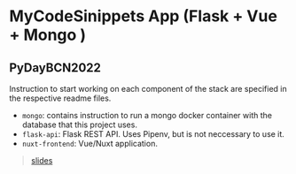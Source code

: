 # MyCodeSinippets App (Flask + Vue + Mongo )
## PyDayBCN2022

Instruction to start working on each component of the stack are specified in the respective readme files. 

- `mongo`: contains instruction to run a mongo docker container with the database that this project uses.
- `flask-api`: Flask REST API. Uses Pipenv, but is not neccessary to use it.
- `nuxt-frontend`: Vue/Nuxt application. 

> [slides](https://docs.google.com/presentation/d/1fihsdlYoc2MlsFHyUrKw4SSrzILEMohTXibi8pECJKU/edit#slide=id.g1a23d24f291_0_0)